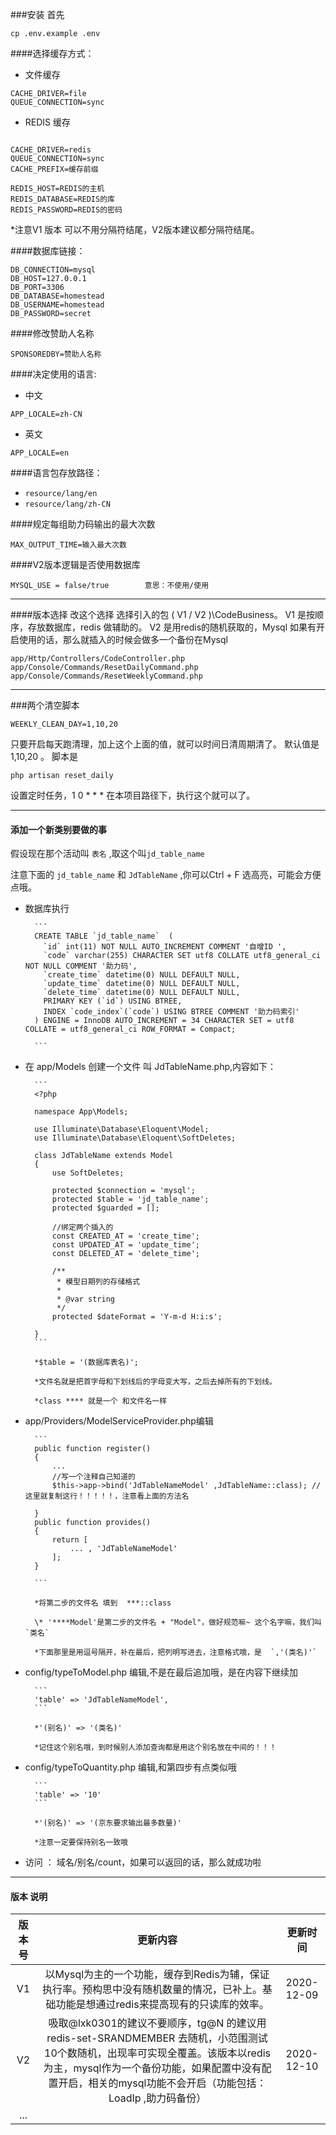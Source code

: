 ###安装
首先 

```
cp .env.example .env
```

####选择缓存方式：
- 文件缓存
```
CACHE_DRIVER=file
QUEUE_CONNECTION=sync
```
- REDIS 缓存
```

CACHE_DRIVER=redis
QUEUE_CONNECTION=sync
CACHE_PREFIX=缓存前缀   

REDIS_HOST=REDIS的主机
REDIS_DATABASE=REDIS的库
REDIS_PASSWORD=REDIS的密码
```
 *注意V1 版本 可以不用分隔符结尾，V2版本建议都分隔符结尾。

####数据库链接：
```
DB_CONNECTION=mysql
DB_HOST=127.0.0.1
DB_PORT=3306
DB_DATABASE=homestead
DB_USERNAME=homestead
DB_PASSWORD=secret
```

####修改赞助人名称
```
SPONSOREDBY=赞助人名称
```

####决定使用的语言:
- 中文
```
APP_LOCALE=zh-CN
```
- 英文
```
APP_LOCALE=en
```
####语言包存放路径：
- `resource/lang/en`
- `resource/lang/zh-CN`

####规定每组助力码输出的最大次数
```
MAX_OUTPUT_TIME=输入最大次数
```
####V2版本逻辑是否使用数据库
```
MYSQL_USE = false/true        意思：不使用/使用
```

---
####版本选择
改这个选择  选择引入的包  ( V1 /  V2 )\CodeBusiness。
V1 是按顺序，存放数据库，redis 做辅助的。
V2 是用redis的随机获取的，Mysql 如果有开启使用的话，那么就插入的时候会做多一个备份在Mysql
```
app/Http/Controllers/CodeController.php
app/Console/Commands/ResetDailyCommand.php
app/Console/Commands/ResetWeeklyCommand.php
```

----
###两个清空脚本
```
WEEKLY_CLEAN_DAY=1,10,20
```
只要开启每天跑清理，加上这个上面的值，就可以时间日清周期清了。
默认值是1,10,20 。
脚本是 
```
php artisan reset_daily
```
设置定时任务，1 0 * * *  在本项目路径下，执行这个就可以了。

---
#### 添加一个新类别要做的事

假设现在那个活动叫 `表名` ,取这个叫`jd_table_name`

注意下面的  `jd_table_name`  和  `JdTableName`  ,你可以Ctrl + F 选高亮，可能会方便点哦。



- 数据库执行
        
        ```
        CREATE TABLE `jd_table_name`  (
          `id` int(11) NOT NULL AUTO_INCREMENT COMMENT '自增ID ',
          `code` varchar(255) CHARACTER SET utf8 COLLATE utf8_general_ci NOT NULL COMMENT '助力码',
          `create_time` datetime(0) NULL DEFAULT NULL,
          `update_time` datetime(0) NULL DEFAULT NULL,
          `delete_time` datetime(0) NULL DEFAULT NULL,
          PRIMARY KEY (`id`) USING BTREE,
          INDEX `code_index`(`code`) USING BTREE COMMENT '助力码索引'
        ) ENGINE = InnoDB AUTO_INCREMENT = 34 CHARACTER SET = utf8 COLLATE = utf8_general_ci ROW_FORMAT = Compact;
        
        ```

- 在 app/Models 创建一个文件 叫  JdTableName.php,内容如下：
        
        ```
        <?php
        
        namespace App\Models;
        
        use Illuminate\Database\Eloquent\Model;
        use Illuminate\Database\Eloquent\SoftDeletes;
        
        class JdTableName extends Model
        {
            use SoftDeletes;
        
            protected $connection = 'mysql';
            protected $table = 'jd_table_name';
            protected $guarded = [];
        
            //绑定两个插入的
            const CREATED_AT = 'create_time';
            const UPDATED_AT = 'update_time';
            const DELETED_AT = 'delete_time';
        
            /**
             * 模型日期列的存储格式
             *
             * @var string
             */
            protected $dateFormat = 'Y-m-d H:i:s';
        
        }
        ```
        
        *$table = '(数据库表名)';
        
        *文件名就是把首字母和下划线后的字母变大写，之后去掉所有的下划线。
        
        *class **** 就是一个 和文件名一样

- app/Providers/ModelServiceProvider.php编辑
        
        ```
        public function register()
        {
            ...
            //写一个注释自己知道的
            $this->app->bind('JdTableNameModel' ,JdTableName::class); //这里就复制这行！！！！！，注意看上面的方法名
        
        }
        public function provides()
        {
            return [
                ... , 'JdTableNameModel'
            ];
        }
            
        ```
        
        *将第二步的文件名 填到  ***::class 
        
        \* '****Model'是第二步的文件名 + "Model"，做好规范嘛~ 这个名字嘛，我们叫`类名`
        
        *下面那里是用逗号隔开，补在最后，把列明写进去，注意格式哦，是  `,'(类名)'`

- config/typeToModel.php 编辑,不是在最后追加哦，是在内容下继续加

        ```
        'table' => 'JdTableNameModel',
        ```
        
        *'(别名)' => '(类名)'
        
        *记住这个别名哦，到时候别人添加查询都是用这个别名放在中间的！！！

- config/typeToQuantity.php 编辑,和第四步有点类似哦

        ```
        'table' => '10'
        ```
        
        *'(别名)' => '(京东要求输出最多数量)'
        
        *注意一定要保持别名一致哦

- 访问 ： 域名/别名/count，如果可以返回的话，那么就成功啦

---



#### 版本 说明

| 版本号 |                           更新内容                           |  更新时间  |
| :----: | :----------------------------------------------------------: | :--------: |
|   V1   | 以Mysql为主的一个功能，缓存到Redis为辅，保证执行率。预构思中没有随机数量的情况，已补上。基础功能是想通过redis来提高现有的只读库的效率。 | 2020-12-09 |
|   V2   | 吸取@lxk0301的建议不要顺序，tg@N 的建议用redis-set-SRANDMEMBER 去随机，小范围测试10个数随机，出现率可实现全覆盖。该版本以redis为主，mysql作为一个备份功能，如果配置中没有配置开启，相关的mysql功能不会开启（功能包括：LoadIp ,助力码备份） | 2020-12-10 |
|  ...   |                                                              |            |



